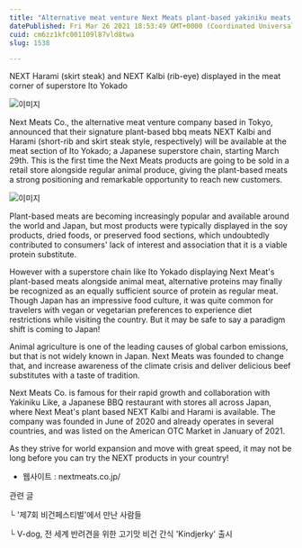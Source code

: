 ```yaml
---
title: "Alternative meat venture Next Meats plant-based yakiniku meats to be available at the meat section of Ito Yokado; Japanese superstore"
datePublished: Fri Mar 26 2021 18:53:49 GMT+0000 (Coordinated Universal Time)
cuid: cm6zz1kfc001109l87vld8twa
slug: 1538

---
```



NEXT Harami (skirt steak) and NEXT Kalbi (rib-eye) displayed in the meat corner of superstore Ito Yokado

![이미지](https://cdn.hashnode.com/res/hashnode/image/upload/v1739247476763/15628e7b-f1e8-439a-b12d-a3341b473c7e.jpeg)

Next Meats Co., the alternative meat venture company based in Tokyo, announced that their signature plant-based bbq meats NEXT Kalbi and Harami (short-rib and skirt steak style, respectively) will be available at the meat section of Ito Yokado; a Japanese superstore chain, starting March 29th. This is the first time the Next Meats products are going to be sold in a retail store alongside regular animal produce, giving the plant-based meats a strong positioning and remarkable opportunity to reach new customers.

![이미지](https://cdn.hashnode.com/res/hashnode/image/upload/v1739247478475/24a06955-084f-4033-9bcf-bea2679d94e8.jpeg)

Plant-based meats are becoming increasingly popular and available around the world and Japan, but most products were typically displayed in the soy products, dried foods, or preserved food sections, which undoubtedly contributed to consumers' lack of interest and association that it is a viable protein substitute.

However with a superstore chain like Ito Yokado displaying Next Meat's plant-based meats alongside animal meat, alternative proteins may finally be recognized as an equally sufficient source of protein as regular meat. Though Japan has an impressive food culture, it was quite common for travelers with vegan or vegetarian preferences to experience diet restrictions while visiting the country. But it may be safe to say a paradigm shift is coming to Japan!

Animal agriculture is one of the leading causes of global carbon emissions, but that is not widely known in Japan. Next Meats was founded to change that, and increase awareness of the climate crisis and deliver delicious beef substitutes with a taste of tradition.

Next Meats Co. is famous for their rapid growth and collaboration with Yakiniku Like, a Japanese BBQ restaurant with stores all across Japan, where Next Meat's plant based NEXT Kalbi and Harami is available. The company was founded in June of 2020 and already operates in several countries, and was listed on the American OTC Market in January of 2021.

As they strive for world expansion and move with great speed, it may not be long before you can try the NEXT products in your country!

- 웹사이트 : nextmeats.co.jp/

관련 글

└ '제7회 비건페스티벌'에서 만난 사람들

└ V-dog, 전 세계 반려견을 위한 고기맛 비건 간식 'Kindjerky' 출시